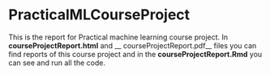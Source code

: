 # PracticalMLCourseProject

This is the report for Practical machine learning course project.
In __courseProjectReport.html__ and __ courseProjectReport.pdf__ files you can find reports of this course project and in the __courseProjectReport.Rmd__ you can see 
and run all the code.
